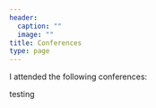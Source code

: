 ```yaml
---
header:
  caption: ""
  image: ""
title: Conferences
type: page
---
```


I attended the following conferences:

testing
